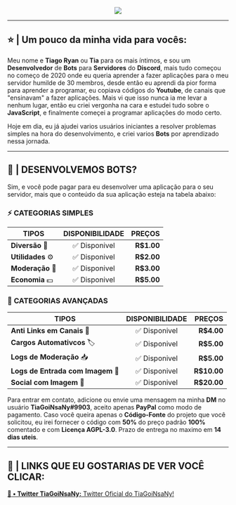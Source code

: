 <p align="center">
<img src="https://github.com/TiaGoiNsaNy/TiaGoiNsaNy/blob/main/tiagoinsany.png">
<br>

---
## :star: **| Um pouco da minha vida para vocês:**

Meu nome e **Tiago Ryan** ou **Tia** para os mais íntimos, e sou um **Desenvolvedor** de **Bots** para **Servidores** do **Discord**, mais tudo começou no começo de 2020 onde eu queria aprender a fazer aplicações para o meu servidor humilde de 30 membros, desde então eu aprendi da pior forma para aprender a programar, eu copiava códigos do **Youtube**, de canais que "ensinavam" a fazer aplicações. Mais vi que isso nunca ia me levar a nenhum lugar, então eu criei vergonha na cara e estudei tudo sobre o **JavaScript**, e finalmente começei a programar aplicações do modo certo.

Hoje em dia, eu já ajudei varios usuários iniciantes a resolver problemas simples na hora do desenvolvimento, e criei varios **Bots** por aprendizado nessa jornada.

---
## :robot: **| DESENVOLVEMOS BOTS?**

Sim, e você pode pagar para eu desenvolver uma aplicação para o seu servidor, mais que o conteúdo da sua aplicação esteja na tabela abaixo:

### :zap: **CATEGORIAS SIMPLES**

| **TIPOS** | **DISPONIBILIDADE** | **PREÇOS** |
|-------|:--------------:|-------:|
| **Diversão** :rofl: | :white_check_mark: Disponivel | **R$1.00**|
| **Utilidades** :gear: | :white_check_mark: Disponivel | **R$2.00**|
| **Moderação** :police_officer: | :white_check_mark: Disponivel | **R$3.00**|
| **Economia** :dollar: | :white_check_mark: Disponivel | **R$5.00**|

### :crown: **CATEGORIAS AVANÇADAS**

| **TIPOS** | **DISPONIBILIDADE** | **PREÇOS** |
|-------|:--------------:|-------:|
| **Anti Links em Canais** :link: | :white_check_mark: Disponivel | **R$4.00**|
| **Cargos Automativcos** :label: | :white_check_mark: Disponivel | **R$5.00**|
| **Logs de Moderação** :inbox_tray: | :white_check_mark: Disponivel | **R$5.00**|
| **Logs de Entrada com Imagem** :door: | :white_check_mark: Disponivel | **R$10.00**|
| **Social com Imagem** :ring: | :white_check_mark: Disponivel | **R$20.00**|

Para entrar em contato, adicione ou envie uma mensagem na minha **DM** no usuário **TiaGoiNsaNy#9903**, aceito apenas **PayPal** como modo de pagamento.
Caso você queira apenas o **Código-Fonte** do projeto que você solicitou, eu irei fornecer o código com **50%** do preço padrão **100%** comentado e com **Licença AGPL-3.0**.
Prazo de entrega no maximo em **14 dias uteis**.

---

## :link: **| LINKS QUE EU GOSTARIAS DE VER VOCÊ CLICAR:**

[**:wrench: • Twitter TiaGoiNsaNy:** Twitter Oficial do TiaGoiNsaNy!](https://twitter.com/TiaGoiNsaNy)
